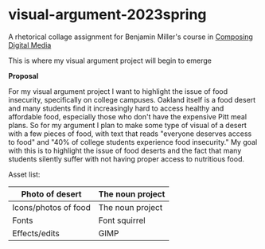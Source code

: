 # visual-argument-2023spring
A rhetorical collage assignment for Benjamin Miller's course in [Composing Digital Media](https://benmiller314.github.io/cdm2023spring/)

This is where my visual argument project will begin to emerge 

**Proposal**

For my visual argument project I want to highlight the issue of food insecurity, specifically on college campuses. Oakland itself is a food desert and many students find it increasingly hard to access healthy and affordable food, especially those who don't have the expensive Pitt meal plans. So for my argument I plan to make some type of visual of a desert with a few pieces of food, with text that reads "everyone deserves access to food" and "40% of college students experience food insecurity." My goal with this is to highlight the issue of food deserts and the fact that many students silently suffer with not having proper access to nutritious food. 

Asset list:
<html>
<body>
<!--StartFragment--><b style="font-weight:normal;" id="docs-internal-guid-0b4e4ed6-7fff-7536-d86e-2a65394575e7"><div dir="ltr" style="margin-left:0pt;" align="left">

Photo of desert | The noun project
-- | --
Icons/photos of food | The noun project
Fonts | Font squirrel
Effects/edits | GIMP

</div></b><!--EndFragment-->
</body>
</html>

